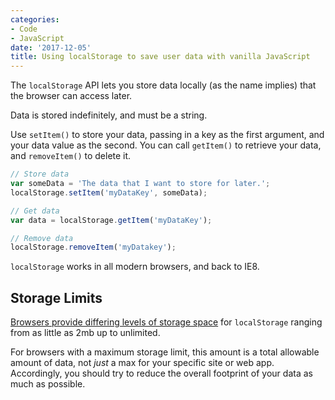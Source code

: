 ```yaml
---
categories:
- Code
- JavaScript
date: '2017-12-05'
title: Using localStorage to save user data with vanilla JavaScript
---
```


The `localStorage` API lets you store data locally (as the name implies) that the browser can access later.

Data is stored indefinitely, and must be a string.

Use `setItem()` to store your data, passing in a key as the first argument, and your data value as the second. You can call `getItem()` to retrieve your data, and `removeItem()` to delete it.

```javascript
// Store data
var someData = 'The data that I want to store for later.';
localStorage.setItem('myDataKey', someData);

// Get data
var data = localStorage.getItem('myDataKey');

// Remove data
localStorage.removeItem('myDatakey');
```

`localStorage` works in all modern browsers, and back to IE8.

## Storage Limits

[Browsers provide differing levels of storage space](https://www.html5rocks.com/en/tutorials/offline/quota-research/) for `localStorage` ranging from as little as 2mb up to unlimited.

For browsers with a maximum storage limit, this amount is a total allowable amount of data, not *just* a max for your specific site or web app. Accordingly, you should try to reduce the overall footprint of your data as much as possible.